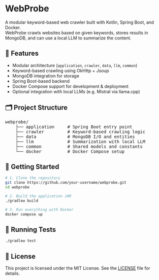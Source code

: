 # WebProbe

A modular keyword-based web crawler built with Kotlin, Spring Boot, and Docker.  
WebProbe crawls websites based on given keywords, stores results in MongoDB, and can use a local LLM to summarize the content.

## 🔧 Features

- Modular architecture (`application`, `crawler`, `data`, `llm`, `common`)
- Keyword-based crawling using OkHttp + Jsoup
- MongoDB integration for storage
- Spring Boot-based backend
- Docker Compose support for development & deployment
- Optional integration with local LLMs (e.g. Mistral via llama.cpp)

## 🗂️ Project Structure

<pre>
webprobe/
    ├── application     # Spring Boot entry point
    ├── crawler         # Keyword-based crawling logic
    ├── data            # MongoDB I/O and entities
    ├── llm             # Summarization with local LLM
    ├── common          # Shared models and constants
    └── docker          # Docker Compose setup
</pre>


## 🚀 Getting Started

```bash
# 1. Clone the repository
git clone https://github.com/your-username/webprobe.git
cd webprobe

# 2. Build the application JAR
./gradlew build

# 3. Run everything with Docker
docker compose up
```

## 🧪 Running Tests
```bash
./gradlew test
```

## 📄 License
This project is licensed under the MIT License. See the [LICENSE](./LICENSE) file for details.